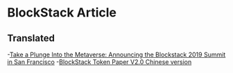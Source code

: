 # BlockStack Article

## Translated
-[Take a Plunge Into the Metaverse: Announcing the Blockstack 2019 Summit in San Francisco]()
-[BlockStack Token Paper V2.0 Chinese version]()
